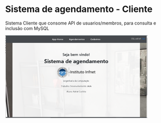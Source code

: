 # Sistema de agendamento - Cliente
 Sistema Cliente que consome API de usuarios/membros, para consulta e inclusão com MySQL
 


<img src="./home-page.PNG" width="90%" >





  
